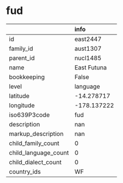 # fud
|                      | info        |
|:---------------------|:------------|
| id                   | east2447    |
| family_id            | aust1307    |
| parent_id            | nucl1485    |
| name                 | East Futuna |
| bookkeeping          | False       |
| level                | language    |
| latitude             | -14.278717  |
| longitude            | -178.137222 |
| iso639P3code         | fud         |
| description          | nan         |
| markup_description   | nan         |
| child_family_count   | 0           |
| child_language_count | 0           |
| child_dialect_count  | 0           |
| country_ids          | WF          |